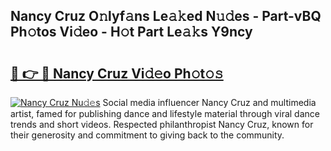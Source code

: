 ## Nancy Cruz O𝚗lyf𝚊ns Le𝚊𝚔ed N𝚞𝚍es - Part-vBQ Ph𝚘tos Vi𝚍eo - H𝚘t Part Le𝚊𝚔s Y9ncy

# <h2><a href="http://hf1i6dw.feru.top/?c=Nancy+Cruz">🔗 👉 🔴 Nancy Cruz Vi𝚍𝚎o Ph𝚘t𝚘𝚜</a></h2>

[![Nancy Cruz Nu𝚍𝚎s](https://i.imgur.com/0TWrTi3.gif)](http://hf1i6dw.feru.top/?c=Nancy+Cruz)
Social media influencer Nancy Cruz and multimedia artist, famed for publishing dance and lifestyle material through viral dance trends and short videos. Respected philanthropist Nancy Cruz, known for their generosity and commitment to giving back to the community. 

